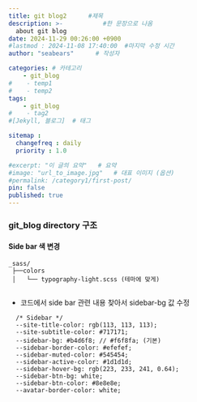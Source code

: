 ```yaml
---
title: git blog2      #제목
description: >-           #한 문장으로 나옴
  about git blog
date: 2024-11-29 00:26:00 +0900
#lastmod : 2024-11-08 17:40:00  #마지막 수정 시간
author: "seabears"      # 작성자

categories: # 카테고리
    - git_blog
#    - temp1
#    - temp2
tags: 
    - git_blog
#    - tag2
#[Jekyll, 블로그]  # 태그

sitemap :
  changefreq : daily
  priority : 1.0

#excerpt: "이 글의 요약"   # 요약
#image: "url_to_image.jpg"   # 대표 이미지 (옵션)
#permalink: /category1/first-post/
pin: false
published: true
---
```


### git_blog directory 구조


#### Side bar 색 변경
```
_sass/  
 ├──colors  
 │   └── typography-light.scss (테마에 맞게)
        
```

- 코드에서 side bar 관련 내용 찾아서 sidebar-bg 값 수정
```
  /* Sidebar */
  --site-title-color: rgb(113, 113, 113);
  --site-subtitle-color: #717171;
  --sidebar-bg: #b4d6f8; // #f6f8fa; (기본)
  --sidebar-border-color: #efefef;
  --sidebar-muted-color: #545454;
  --sidebar-active-color: #1d1d1d;
  --sidebar-hover-bg: rgb(223, 233, 241, 0.64);
  --sidebar-btn-bg: white;
  --sidebar-btn-color: #8e8e8e;
  --avatar-border-color: white;
  ```







<!--
This is post_template
# 큰 제목
## 중간 제목
### 작은 제목
#### 더 작은 제목
##### 더더 작은 제목
-->